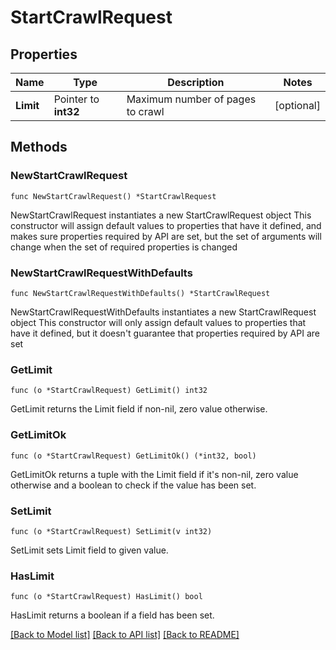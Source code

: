 # StartCrawlRequest

## Properties

Name | Type | Description | Notes
------------ | ------------- | ------------- | -------------
**Limit** | Pointer to **int32** | Maximum number of pages to crawl | [optional] 

## Methods

### NewStartCrawlRequest

`func NewStartCrawlRequest() *StartCrawlRequest`

NewStartCrawlRequest instantiates a new StartCrawlRequest object
This constructor will assign default values to properties that have it defined,
and makes sure properties required by API are set, but the set of arguments
will change when the set of required properties is changed

### NewStartCrawlRequestWithDefaults

`func NewStartCrawlRequestWithDefaults() *StartCrawlRequest`

NewStartCrawlRequestWithDefaults instantiates a new StartCrawlRequest object
This constructor will only assign default values to properties that have it defined,
but it doesn't guarantee that properties required by API are set

### GetLimit

`func (o *StartCrawlRequest) GetLimit() int32`

GetLimit returns the Limit field if non-nil, zero value otherwise.

### GetLimitOk

`func (o *StartCrawlRequest) GetLimitOk() (*int32, bool)`

GetLimitOk returns a tuple with the Limit field if it's non-nil, zero value otherwise
and a boolean to check if the value has been set.

### SetLimit

`func (o *StartCrawlRequest) SetLimit(v int32)`

SetLimit sets Limit field to given value.

### HasLimit

`func (o *StartCrawlRequest) HasLimit() bool`

HasLimit returns a boolean if a field has been set.


[[Back to Model list]](../README.md#documentation-for-models) [[Back to API list]](../README.md#documentation-for-api-endpoints) [[Back to README]](../README.md)


